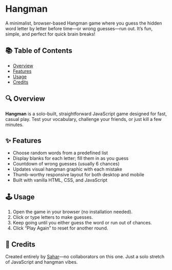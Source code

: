 # Hangman

A minimalist, browser-based Hangman game where you guess the hidden word letter by letter before time—or wrong guesses—run out. It’s fun, simple, and perfect for quick brain breaks!

## 📚 Table of Contents

- [Overview](#-overview)  
- [Features](#-features)  
- [Usage](#-usage)  
- [Credits](#-credits)

## 🔍 Overview

**Hangman** is a solo-built, straightforward JavaScript game designed for fast, casual play. Test your vocabulary, challenge your friends, or just kill a few minutes.


## ✨ Features

- Choose random words from a predefined list  
- Display blanks for each letter; fill them in as you guess  
- Countdown of wrong guesses (usually 6 chances)  
- Updates visual hangman graphic with each mistake  
- Thumb-worthy responsive layout for both desktop and mobile  
- Built with vanilla HTML, CSS, and JavaScript

## 🕹️ Usage

1. Open the game in your browser (no installation needed).  
2. Click or type letters to make guesses.  
3. Keep going until you either guess the word or run out of chances.  
4. Click “Play Again” to reset for another round.


## 🙌 Credits

Created entirely by [Sahar](https://github.com/Sahar12572)—no collaborators on this one. Just a solo stretch of JavaScript and hangman vibes.


